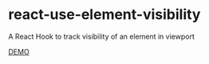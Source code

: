 # react-use-element-visibility

A React Hook to track visibility of an element in viewport

[DEMO](https://gciotola.github.io/react-use-element-visibility/)
